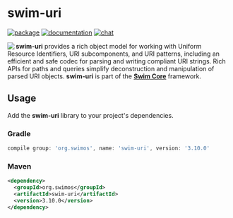 # swim-uri

[![package](https://img.shields.io/maven-central/v/org.swimos/swim-util?label=maven)](https://mvnrepository.com/artifact/org.swimos/swim-uri)
[![documentation](https://img.shields.io/badge/doc-JavaDoc-blue.svg)](https://docs.swimos.org/java/latest/swim.uri/module-summary.html)
[![chat](https://img.shields.io/badge/chat-Gitter-green.svg)](https://gitter.im/swimos/community)

<a href="https://www.swimos.org"><img src="https://docs.swimos.org/readme/marlin-blue.svg" align="left"></a>

**swim-uri** provides a rich object model for working with Uniform Resource
Identifiers, URI subcomponents, and URI patterns, including an efficient and
safe codec for parsing and writing compliant URI strings.  Rich APIs for paths
and queries simplify deconstruction and manipulation of parsed URI objects.
**swim-uri** is part of the [**Swim Core**](https://github.com/swimos/swim/tree/master/swim-system-java/swim-core-java) framework.

## Usage

Add the **swim-uri** library to your project's dependencies.

### Gradle

```groovy
compile group: 'org.swimos', name: 'swim-uri', version: '3.10.0'
```

### Maven

```xml
<dependency>
  <groupId>org.swimos</groupId>
  <artifactId>swim-uri</artifactId>
  <version>3.10.0</version>
</dependency>
```
